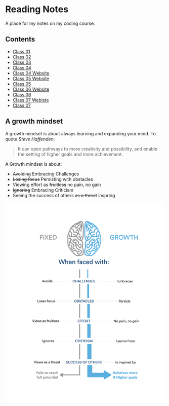 # Reading Notes

A place for my notes on my coding course.

## Contents

- [Class 01](https://r-saunders.github.io/reading-notes/102/class-01)
- [Class 02](https://r-saunders.github.io/reading-notes/102/class-02)
- [Class 03](https://r-saunders.github.io/reading-notes/102/class-03)
- [Class 04](https://r-saunders.github.io/reading-notes/102/class-04)
- [Class 04 Website](https://r-saunders.github.io/reading-notes/102/class-04-website)
- [Class 05 Website](https://r-saunders.github.io/reading-notes/102/class-05-website)
- [Class 05](https://r-saunders.github.io/reading-notes/102/class-05)
- [Class 06 Website](https://r-saunders.github.io/reading-notes/102/class-06-website)
- [Class 06](https://r-saunders.github.io/reading-notes/102/class-06)
- [Class 07 Webiste](https://r-saunders.github.io/reading-notes/102/class-07-website)
- [Class 07](https://r-saunders.github.io/reading-notes/102/class-07)

## **A growth mindset**

A growth mindset is about always learning and expanding your mind. To quote *Steve Haffenden*;

> It can open pathways to more creativity and possibility, and enable the setting of higher goals and more achievement.

A Growth mindset is about;

- ~~Avoiding~~ Embracing Challenges
- ~~Losing focus~~ Persisting with obstacles
- Viewing effort as ~~fruitless~~ no pain, no gain
- ~~Ignoring~~ Embracing Criticism
- Seeing the success of others ~~as a threat~~ inspring

![Growth Mindset](NewGrowthMindset2.png)
